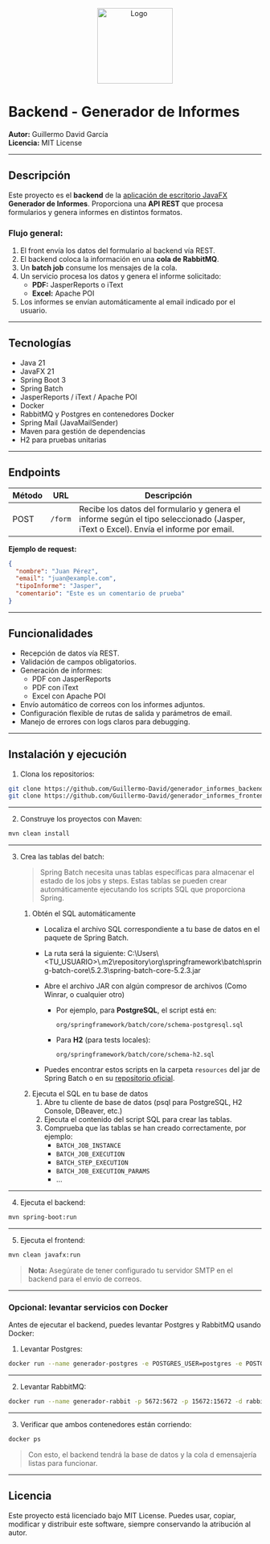 <p align="center">
  <img src="https://github.com/user-attachments/assets/f86d4e14-c8cc-4659-b1f5-0c551941902b" alt="Logo" width="150"/>
</p>

# Backend - Generador de Informes

**Autor:** Guillermo David García  
**Licencia:** MIT License

---

## Descripción

Este proyecto es el **backend** de la [aplicación de escritorio JavaFX](https://github.com/Guillermo-David/generador_informes_frontend) **Generador de Informes**. Proporciona una **API REST** que procesa formularios y genera informes en distintos formatos.

### Flujo general:

1. El front envía los datos del formulario al backend vía REST.
2. El backend coloca la información en una **cola de RabbitMQ**.
3. Un **batch job** consume los mensajes de la cola.
4. Un servicio procesa los datos y genera el informe solicitado:
   - **PDF:** JasperReports o iText
   - **Excel:** Apache POI
5. Los informes se envían automáticamente al email indicado por el usuario.

---

## Tecnologías

- Java 21
- JavaFX 21
- Spring Boot 3
- Spring Batch
- JasperReports / iText / Apache POI
- Docker
- RabbitMQ y Postgres en contenedores Docker
- Spring Mail (JavaMailSender)
- Maven para gestión de dependencias
- H2 para pruebas unitarias

---

## Endpoints

| Método | URL   | Descripción |
|--------|-------|-------------|
| POST   | `/form` | Recibe los datos del formulario y genera el informe según el tipo seleccionado (Jasper, iText o Excel). Envía el informe por email. |

**Ejemplo de request:**
```json
{
  "nombre": "Juan Pérez",
  "email": "juan@example.com",
  "tipoInforme": "Jasper",
  "comentario": "Este es un comentario de prueba"
}
```

---

## Funcionalidades

- Recepción de datos vía REST.
- Validación de campos obligatorios.
- Generación de informes:
  - PDF con JasperReports
  - PDF con iText
  - Excel con Apache POI
- Envío automático de correos con los informes adjuntos.
- Configuración flexible de rutas de salida y parámetros de email.
- Manejo de errores con logs claros para debugging.

---

## Instalación y ejecución

1. Clona los repositorios:

```bash
git clone https://github.com/Guillermo-David/generador_informes_backend.git
git clone https://github.com/Guillermo-David/generador_informes_frontend.git
```
---

2. Construye los proyectos con Maven:
```bash
mvn clean install
```
---
3. Crea las tablas del batch:
    > Spring Batch necesita unas tablas específicas para almacenar el estado de los jobs y steps. Estas tablas se pueden crear automáticamente ejecutando los scripts SQL que proporciona Spring.

    1. Obtén el SQL automáticamente
        * Localiza el archivo SQL correspondiente a tu base de datos en el paquete de Spring Batch.
        * La ruta será la siguiente: C:\Users\\<TU_USUARIO>\\.m2\repository\org\springframework\batch\spring-batch-core\5.2.3\spring-batch-core-5.2.3.jar
        * Abre el archivo JAR con algún compresor de archivos (Como Winrar, o cualquier otro)

            - Por ejemplo, para **PostgreSQL**, el script está en:
              ```
              org/springframework/batch/core/schema-postgresql.sql
              ```
            - Para **H2** (para tests locales):
              ```
              org/springframework/batch/core/schema-h2.sql
              ```
        * Puedes encontrar estos scripts en la carpeta `resources` del jar de Spring Batch o en su [repositorio oficial](https://github.com/spring-projects/spring-batch/tree/main/spring-batch-core/src/main/resources/org/springframework/batch/core).
    2. Ejecuta el SQL en tu base de datos
        1. Abre tu cliente de base de datos (psql para PostgreSQL, H2 Console, DBeaver, etc.)
        2. Ejecuta el contenido del script SQL para crear las tablas.
        3. Comprueba que las tablas se han creado correctamente, por ejemplo:
            - `BATCH_JOB_INSTANCE`
            - `BATCH_JOB_EXECUTION`
            - `BATCH_STEP_EXECUTION`
            - `BATCH_JOB_EXECUTION_PARAMS`
            - ...
---
4. Ejecuta el backend:
```bash
mvn spring-boot:run
```
---
5. Ejecuta el frontend:
```bash
mvn clean javafx:run
```
> **Nota:** Asegúrate de tener configurado tu servidor SMTP en el backend para el envío de correos.
---
### Opcional: levantar servicios con Docker
Antes de ejecutar el backend, puedes levantar Postgres y RabbitMQ usando Docker:

1. Levantar Postgres:
```bash
docker run --name generador-postgres -e POSTGRES_USER=postgres -e POSTGRES_PASSWORD=postgres -e POSTGRES_DB=postgres -p 5432:5432 -d postgres:15
```
---
2. Levantar RabbitMQ:
```bash
docker run --name generador-rabbit -p 5672:5672 -p 15672:15672 -d rabbitmq:3-management
```
---
3. Verificar que ambos contenedores están corriendo:
```bash
docker ps
```
> Con esto, el backend tendrá la base de datos y la cola d emensajería listas para funcionar.
---

## Licencia
Este proyecto está licenciado bajo MIT License. Puedes usar, copiar, modificar y distribuir este software, siempre conservando la atribución al autor.
